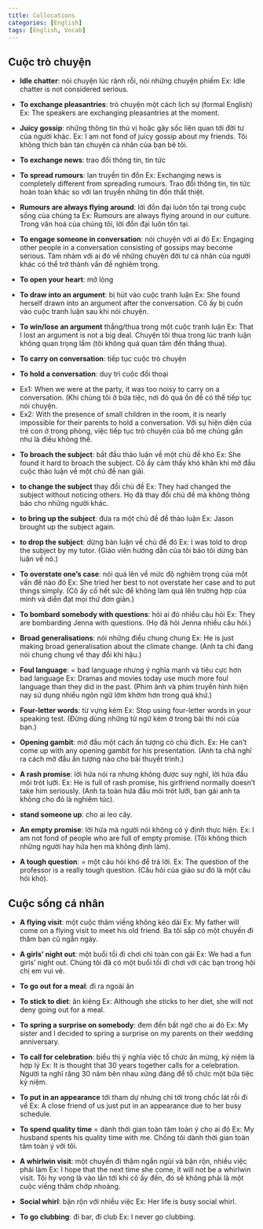 ```yaml
---
title: Collocations
categories: [English]
tags: [English, Vocab]
---
```


## Cuộc trò chuyện
- **Idle chatter**: nói chuyện lúc rảnh rỗi, nói những chuyện phiếm
Ex: Idle chatter is not considered serious.

- **To exchange pleasantries**: trò chuyện một cách lịch sự (formal English)
Ex: The speakers are exchanging pleasantries at the moment.

- **Juicy gossip**: những thông tin thú vị hoặc gây sốc liên quan tới đời tư của người khác.
Ex: I am not fond of juicy gossip about my friends.
Tôi không thích bàn tán chuyện cá nhân của bạn bè tôi.

- **To exchange news**: trao đổi thông tin, tin tức
- **To spread rumours**: lan truyền tin đồn
Ex: Exchanging news is completely different from spreading rumours.
Trao đổi thông tin, tin tức hoàn toàn khác so với lan truyền những tin đồn thất thiệt.

- **Rumours are always flying around**: lời đồn đại luôn tồn tại trong cuộc sống của chúng ta
Ex: Rumours are always flying around in our culture.
Trong văn hoá của chúng tôi, lời đồn đại luôn tồn tại.

- **To engage someone in conversation**: nói chuyện với ai đó
Ex: Engaging other people in a conversation consisting of gossips may become serious.
Tám nhảm với ai đó về những chuyện đời tư cá nhân của người khác có thể trở thành vấn đề nghiêm trọng.

- **To open your heart**: mở lòng

- **To draw into an argument**: bị hút vào cuộc tranh luận
Ex: She found herself drawn into an argument after the conversation.
Cô ấy bị cuốn vào cuộc tranh luận sau khi nói chuyện.

- **To win/lose an argument** thắng/thua trong một cuộc tranh luận
Ex: That I lost an argument is not a big deal.
Chuyện tôi thua trong lúc tranh luận không quan trọng lắm (tôi không quá quan tâm đến thắng thua).

- **To carry on conversation**: tiếp tục cuộc trò chuyện
- **To hold a conversation**: duy trì cuộc đối thoại
+ Ex1: When we were at the party, it was too noisy to carry on a conversation.
(Khi chúng tôi ở bữa tiệc, nơi đó quá ồn để có thể tiếp tục nói chuyện.
+ Ex2: With the presence of small children in the room, it is nearly impossible for their parents to hold a conversation.
Với sự hiện diện của trẻ con ở trong phòng, việc tiếp tục trò chuyện của bố mẹ chúng gần như là điều không thể.

- **To broach the subject**: bắt đầu thảo luận về một chủ đề khó
Ex: She found it hard to broach the subject.
Cô ấy cảm thấy khó khăn khi mở đầu cuộc thảo luận về một chủ đề nan giải.

- **to change the subject** thay đổi chủ đề
Ex: They had changed the subject without noticing others.
Họ đã thay đổi chủ đề mà không thông báo cho những người khác.

- **to bring up the subject**: đưa ra một chủ đề để thảo luận
Ex: Jason brought up the subject again.

- **to drop the subject**: dừng bàn luận về chủ đề đó
Ex: I was told to drop the subject by my tutor.
(Giáo viên hướng dẫn của tôi bảo tôi dừng bàn luận về nó.)

- **To overstate one’s case**: nói quá lên về mức độ nghiêm trọng của một vấn đề nào đó
Ex: She tried her best to not overstate her case and to put things simply.
(Cô ấy cố hết sức để không làm quá lên trường hợp của mình và diễn đạt mọi thứ đơn giản.)

- **To bombard somebody with questions**: hỏi ai đó nhiều câu hỏi
Ex: They are bombarding Jenna with questions.
(Họ đã hỏi Jenna nhiều câu hỏi.)

- **Broad generalisations**: nói những điều chung chung
Ex: He is just making broad generalisation about the climate change.
(Anh ta chỉ đang nói chung chung về thay đổi khí hậu.)

- **Foul language**: = bad language nhưng ý nghĩa mạnh và tiêu cực hơn bad language
Ex: Dramas and movies today use much more foul language than they did in the past.
(Phim ảnh và phim truyền hình hiện nay sử dụng nhiều ngôn ngữ lởm khởm hơn trong quá khứ.)

- **Four-letter words**: từ vựng kém
Ex: Stop using four-letter words in your speaking test.
(Đừng dùng những từ ngữ kém ở trong bài thi nói của bạn.)

- **Opening gambit**: mở đầu một cách ấn tượng có chủ đích. Ex: He can’t come up with any opening gambit for his presentation.
(Anh ta chả nghĩ ra cách mở đầu ấn tượng nào cho bài thuyết trình.)

- **A rash promise**: lời hứa nói ra nhưng không được suy nghĩ, lời hứa đầu môi trót lưỡi. Ex: He is full of rash promise, his girlfriend normally doesn’t take him seriously. (Anh ta toàn hứa đầu môi trót lưỡi, bạn gái anh ta không cho đó là nghiêm túc).

- **stand someone up**: cho ai leo cây. 

- **An empty promise**: lời hứa mà người nói không có ý định thực hiện. Ex: I am not fond of people who are full of empty promise. (Tôi không thích những người hay hứa hẹn mà không định làm).

- **A tough question**: = một câu hỏi khó để trả lời. Ex: The question of the professor is a really tough question. (Câu hỏi của giáo sư đó là một câu hỏi khó).

## Cuộc sống cá nhân

- **A flying visit**: một cuộc thăm viếng không kéo dài
Ex: My father will come on a flying visit to meet his old friend.
Ba tôi sắp có một chuyến đi thăm bạn cũ ngắn ngày.

- **A girls’ night out**: một buổi tối đi chơi chỉ toàn con gái
Ex: We had a fun girls’ night out.
Chúng tôi đã có một buổi tối đi chơi với các bạn trong hội chị em vui vẻ.

- **To go out for a meal**: đi ra ngoài ăn
- **To stick to diet**: ăn kiêng
Ex: Although she sticks to her diet, she will not deny going out for a meal.

- **To spring a surprise on somebody**: đem đến bất ngờ cho ai đó
Ex: My sister and I decided to spring a surprise on my parents on their wedding anniversary.

- **To call for celebration**: biểu thị ý nghĩa việc tổ chức ăn mừng, kỷ niệm là hợp lý
Ex: It is thought that 30 years together calls for a celebration.
Người ta nghĩ răng 30 năm bên nhau xứng đáng để tổ chức một bữa tiệc kỷ niệm.

- **To put in an appearance** tới tham dự nhưng chỉ tới trong chốc lát rồi đi về
Ex: A close friend of us just put in an appearance due to her busy schedule.

- **To spend quality time** = dành thời gian toàn tâm toàn ý cho ai đó
Ex: My husband spents his quality time with me.
Chồng tôi dành thời gian toàn tâm toàn ý với tôi.

- **A whirlwin visit**: một chuyến đi thăm ngắn ngủi và bận rộn, nhiều việc phải làm
Ex: I hope that the next time she come, it will not be a whirlwin visit.
Tôi hy vọng là vào lần tới khi cô ấy đến, đó sẽ không phải là một cuộc viếng thăm chớp nhoáng. 

- **Social whirl**: bận rộn với nhiều việc
Ex: Her life is busy social whirl.

- **To go clubbing**: đi bar, đi club
Ex: I never go clubbing.



